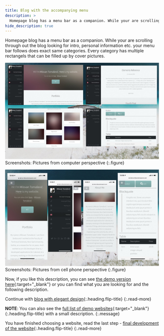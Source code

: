 ```yaml
---
title: Blog with the accompanying menu
description: >
  Homepage blog has a menu bar as a companion. While your are scrolling through out the blog looking for intro, personal information... by Milovan Tomašević
hide_description: true
---
```


Homepage blog has a menu bar as a companion. While your are scrolling through out the blog looking for intro, personal information etc. your menu bar follows does exact same categories. Every category has multiple rectangels that can be filled up by cover pictures.

![](/assets/img/sites/demo13/screenshot-from-mac.jpg)
Screenshots: Pictures from computer perspective
{:.figure}

![](/assets/img/sites/demo13/screenshot-from-iphone.jpg)
Screenshots: Pictures from cell phone perspective
{:.figure}


Now, if you like this description, you can see [the demo version here][demo13]{:target="_blank"} or you can find what you are looking for and the following description.


Continue with [blog with elegant design]{:.heading.flip-title}
{:.read-more}

**NOTE**: You can also see the [full list of demo websites]{:target="_blank"}{:.heading.flip-title} with a small description.
{:.message}


You have finished choosing a website, read the last step - [final development of the website]{:.heading.flip-title}
{:.read-more}

[demo13]: https://www.demo.milovantomasevic.com/demo13
[blog with elegant design]: blog-with-elegant-design.md
[full list of demo websites]: https://www.demo.milovantomasevic.com/
[final development of the website]: ../final-development-of-the-website.md